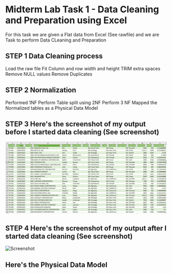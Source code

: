 # Midterm Lab Task 1 - Data Cleaning and Preparation using Excel
For this task we are given a Flat data from Excel (See rawfile) and we are Task to perform Data CLeaning and Preparation 
## STEP 1 Data Cleaning process
Load the raw file
Fit Column and row width and height
TRIM extra spaces
Remove NULL values
Remove Duplicates
## STEP 2 Normalization 
Performed 1NF
Perform Table split using 2NF
Perform 3 NF
Mapped the Normalized tables as a Physical Data Model
## STEP 3 Here's the screenshot of my output before I started data cleaning (See screenshot)
![Screenshot](images/Screenshot%202025-03-06%20203603.png)

## STEP 4 Here's the screenshot of my output after I started data cleaning (See screenshot)
![Screenshot](main/Midterm%20Task%201/images/data.png)
## Here's the Physical Data Model
